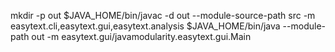 mkdir -p out
$JAVA_HOME/bin/javac -d out --module-source-path src -m easytext.cli,easytext.gui,easytext.analysis
$JAVA_HOME/bin/java --module-path out -m easytext.gui/javamodularity.easytext.gui.Main
